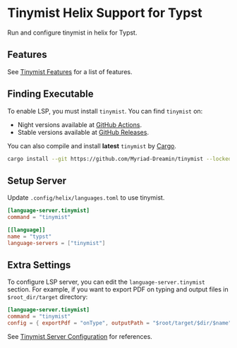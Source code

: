 # Tinymist Helix Support for Typst

Run and configure tinymist in helix for Typst.

## Features

See [Tinymist Features](https://github.com/Myriad-Dreamin/tinymist#features) for a list of features.

## Finding Executable

To enable LSP, you must install `tinymist`. You can find `tinymist` on:

- Night versions available at [GitHub Actions](https://github.com/Myriad-Dreamin/tinymist/actions).
- Stable versions available at [GitHub Releases](https://github.com/Myriad-Dreamin/tinymist/releases).

You can also compile and install **latest** `tinymist` by [Cargo](https://www.rust-lang.org/tools/install).

```bash
cargo install --git https://github.com/Myriad-Dreamin/tinymist --locked
```

## Setup Server

Update `.config/helix/languages.toml` to use tinymist.

```toml
[language-server.tinymist]
command = "tinymist"

[[language]]
name = "typst"
language-servers = ["tinymist"]
```

## Extra Settings

To configure LSP server, you can edit the `language-server.tinymist` section. For example, if you want to export PDF on typing and output files in `$root_dir/target` directory:

```toml
[language-server.tinymist]
command = "tinymist"
config = { exportPdf = "onType", outputPath = "$root/target/$dir/$name" }
```

See [Tinymist Server Configuration](../neovim/Configuration.md) for references.
